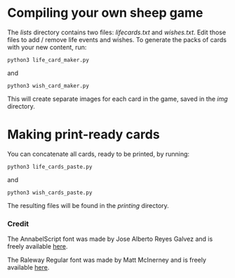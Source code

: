 # Compiling your own sheep game

The *lists* directory contains two files: *lifecards.txt* and *wishes.txt*. Edit those files to add / remove life events and wishes. To generate the packs of cards with your new content, run:

    python3 life_card_maker.py

and 

    python3 wish_card_maker.py

This will create separate images for each card in the game, saved in the *img* directory.


# Making print-ready cards

You can concatenate all cards, ready to be printed, by running:

    python3 life_cards_paste.py

and

    python3 wish_cards_paste.py

The resulting files will be found in the *printing* directory.
    

### Credit

The AnnabelScript font was made by Jose Alberto Reyes Galvez and is freely available [here](https://www.1001freefonts.com/annabel-script.font).

The Raleway Regular font was made by Matt McInerney and is freely available [here](https://www.1001freefonts.com/raleway.font).
